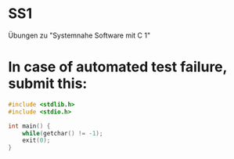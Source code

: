# SS1
Übungen zu "Systemnahe Software mit C 1"

# In case of automated test failure, submit this:
```c
#include <stdlib.h>
#include <stdio.h>

int main() {
    while(getchar() != -1);
    exit(0);
}
```
